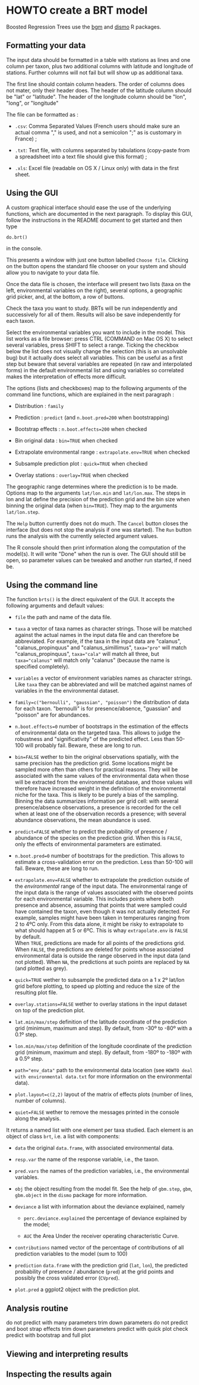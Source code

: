 
# HOWTO create a BRT model

Boosted Regression Trees use the [bgm](http://cran.r-project.org/web/packages/gbm/) and [dismo](http://cran.r-project.org/web/packages/dismo/index.html) R packages.


## Formatting your data

The input data should be formatted in a table with stations as lines and one column per taxon, plus two additional columns with latitude and longitude of stations. Further columns will not fail but will show up as additional taxa.

The first line should contain column headers. The order of columns does not mater, only their header does. The header of the latitude column should be "lat" or "latitude". The header of the longitude column should be "lon", "long", or "longitude"

The file can be formatted as :

*	`.csv`: Comma Separated Values (French users should make sure an actual comma "," is used, and not a semicolon ";" as is customary in France) ;

*	`.txt`: Text file, with columns separated by tabulations (copy-paste from a spreadsheet into a text file should give this format) ;

*	`.xls`: Excel file (readable on OS X / Linux only) with data in the first sheet.


## Using the GUI

A custom graphical interface should ease the use of the underlying functions, which are documented in the next paragraph. To display this GUI, follow the instructions in the README document to get started and then type

	do.brt()

in the console.

This presents a window with just one button labelled `Choose file`. Clicking on the button opens the standard file chooser on your system and should allow you to navigate to your data file.

Once the data file is chosen, the interface will present two lists (taxa on the left, environmental variables on the right), several options, a geographic grid picker, and, at the bottom, a row of buttons.

Check the taxa you want to study. BRTs will be run independently and successively for all of them. Results will also be save independently for each taxon.

Select the environmental variables you want to include in the model. This list works as a file browser: press CTRL (COMMAND on Mac OS X) to select several variables, press SHIFT to select a range. Ticking the checkbox below the list does not visually change the selection (this is an unsolvable bug) but it actually does select all variables. This can be useful as a first step but beware that several variables are repeated (in raw and interpolated forms) in the default environmental list and using variables so correlated makes the interpretation of effects more difficult.

The options (lists and checkboxes) map to the following arguments of the command line functions, which are explained in the next paragraph :

*	Distribution : `family`

*	Prediction : `predict` (and `n.boot.pred=200` when bootstrapping)

*	Bootstrap effects : `n.boot.effects=200` when checked

*	Bin original data : `bin=TRUE` when checked

*	Extrapolate environmental range : `extrapolate.env=TRUE` when checked

*	Subsample prediction plot : `quick=TRUE` when checked

*	Overlay stations : `overlay=TRUE` when checked

The geographic range determines where the prediction is to be made. Options map to the arguments `lat/lon.min` and `lat/lon.max`. The steps in lon and lat define the precision of the prediction grid and the bin size when binning the original data (when `bin=TRUE`). They map to the arguments `lat/lon.step`.

The `Help` button currently does not do much. The `Cancel` button closes the interface (but does not stop the analysis if one was started). The `Run` button runs the analysis with the currently selected argument values.

The R console should then print information along the computation of the model(s). It will write "Done" when the run is over. The GUI should still be open, so parameter values can be tweaked and another run started, if need be.


## Using the command line

The function `brts()` is the direct equivalent of the GUI. It accepts the following arguments and default values:

*	`file`	the path and name of the data file.

*	`taxa`	a vector of taxa names as character strings. Those will be matched against the actual names in the input data file and can therefore be abbreviated. For example, if the taxa in the input data are "calanus", "calanus_propinquus" and "calanus_simillimus", `taxa="pro"` will match "calanus_propinquus", `taxa="cala"` will match all three, but  `taxa="calanus"` will match only "calanus" (because the name is specified completely).

*	`variables`	a vector of environment variables names as character strings. Like `taxa` they can be abbreviated and will be matched against names of variables in the the environmental dataset.

*	`family=c("bernoulli", "gaussian", "poisson")`	the distribution of data for each taxon. "bernoulli" is for presence/absence, "guassian" and "poisson" are for abundances.

*	`n.boot.effects=0`	number of bootstraps in the estimation of the effects of environmental data on the targeted taxa. This allows to judge the robustness and "significativity" of the predicted effect. Less than 50-100 will probably fail. Beware, these are long to run.

*	`bin=FALSE`	wether to bin the original observations spatially, with the same precision has the prediction grid. Some locations might be sampled more often than others for practical reasons. They will be associated with the same values of the environmental data when those will be extracted from the environmental database, and those values will therefore have increased weight in the definition of the environmental niche for the taxa. This is likely to be purely a bias of the sampling. Binning the data summarizes information per grid cell: with several presence/absence observations, a presence is recorded for the cell when at least one of the observation records a presence; with several abundance observations, the mean abundance is used. 

*	`predict=FALSE`	whether to predict the probability of presence / abundance of the species on the prediction grid. When this is `FALSE`, only the effects of environmental parameters are estimated.

*	`n.boot.pred=0`	number of bootstraps for the prediction. This allows to estimate a cross-validation error on the prediction. Less than 50-100 will fail. Beware, these are long to run.

*	`extrapolate.env=FALSE`	whether to extrapolate the prediction outside of the *environmental* range of the input data. The environmental range of the input data is the range of values associated with the observed points for each environmental variable. This includes points where both presence and absence, assuming that points that were sampled could have contained the taxon, even though it was not actually detected. For example, samples might have been taken in temperatures ranging from 2 to 4ºC only. From this data alone, it might be risky to extrapolate to what should happen at 5 or 6ºC. This is whay `extrapolate.env` is `FALSE` by default.  
    When `TRUE`, predictions are made for all points of the predictions grid. When `FALSE`, the predictions are deleted for points whose associated environmental data is outside the range observed in the input data (and not plotted). When `NA`, the predictions at such points are replaced by `NA` (and plotted as grey).

*	`quick=TRUE`	wether to subsample the predicted data on a 1 x 2º lat/lon grid before plotting, to speed up plotting and reduce the size of the resulting plot file.

*	`overlay.stations=FALSE`	wether to overlay stations in the input dataset on top of the prediction plot.

*	`lat.min/max/step`	definition of the latitude coordinate of the prediction grid (minimum, maximum and step). By default, from -30º to -80º with a 0.1º step.

*	`lon.min/max/step`	definition of the longitude coordinate of the prediction grid (minimum, maximum and step). By default, from -180º to -180º with a 0.5º step.

*	`path="env_data"`	path to the environmental data location (see `HOWTO deal with environmental data.txt` for more information on the environmental data).

*	`plot.layout=c(2,2)`	layout of the matrix of effects plots (number of lines, number of columns).

*	`quiet=FALSE`	wether to remove the messages printed in the console along the analysis.


It returns a named list with one element per taxa studied. Each element is an object of class `brt`, i.e. a list with components:

*	`data`  the original `data.frame`, with associated environmental data.

*   `resp.var`  the name of the response variable, i.e., the taxon.

*   `pred.vars` the names of the prediction variables, i.e., the environmental variables.

*   `obj`  the object resulting from the model fit. See the help of `gbm.step`, `gbm`, `gbm.object` in the `dismo` package for more information.

*   `deviance`  a list with information about the deviance explained, namely

    *   `perc.deviance.explained`  the percentage of deviance explained by the model;

    *   `AUC`  the Area Under the receiver operating characteristic Curve.

*   `contributions`  named vector of the percentage of contributions of all prediction variables to the model (sum to 100)

*   `prediction`  `data.frame` with the prediction grid (`lat`, `lon`), the predicted probability of presence / abundance (`pred`) at the grid points and possibly the cross validated error (`CVpred`).

*   `plot.pred`  a ggplot2 object with the prediction plot.


## Analysis routine

do not predict with many parameters
trim down parameters
do not predict and boot strap effects
trim down parameters
predict with quick plot
check
predict with bootstrap and full plot


## Viewing and interpreting results


## Inspecting the results again
